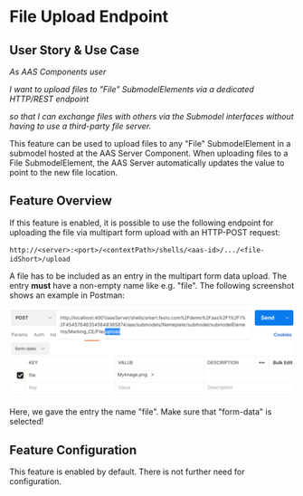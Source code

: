 # File Upload Endpoint
## User Story & Use Case
*As AAS Components user*

*I want to upload files to "File" SubmodelElements via a dedicated HTTP/REST endpoint*

*so that I can exchange files with others via the Submodel interfaces without having to use a third-party file server.*

This feature can be used to upload files to any "File" SubmodelElement in a submodel hosted at the AAS Server Component. When uploading files to a File SubmodelElement, the AAS Server automatically updates the value to point to the new file location.

## Feature Overview
If this feature is enabled, it is possible to use the following endpoint for uploading the file via multipart form upload with an HTTP-POST request:
```
http://<server>:<port>/<contextPath>/shells/<aas-id>/.../<file-idShort>/upload
```
A file has to be included as an entry in the multipart form data upload. The entry **must** have a non-empty name like e.g. "file". The following screenshot shows an example in Postman:

![Sme-file-upload-postman.PNG](./images/Sme-file-upload-postman.png)

Here, we gave the entry the name "file". Make sure that "form-data" is selected!

## Feature Configuration
This feature is enabled by default. There is not further need for configuration.